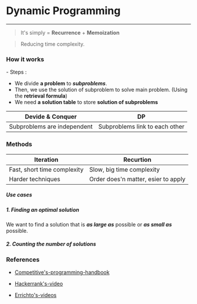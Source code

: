 # Dynamic Programming
___
> It's simply = **Recurrence** + **Memoization**

> Reducing time complexity.

### How it works 
\- Steps : 
+ We divide **a problem** to ***subproblems***.
+ Then, we use the solution of subproblem to solve main problem. (Using the **retrieval formula**) 
+ We need **a solution table** to store **solution of subproblems** 

| Devide & Conquer | DP | 
|---| ---| 
|Subproblems are independent| Subproblems link to each other|

### Methods
Iteration | Recurtion |
--- | --- |
Fast, short time complexity| Slow, big time complexity |
Harder techniques | Order does'n matter, esier to apply|

##### Use cases
##### 1. Finding an optimal solution
We want to find a solution that is ***as large as*** possible or ***as small as*** possible.

##### 2. Counting the number of solutions

### References
+ [Competitive's-programming-handbook](https://cses.fi/book.pdf)

+ [Hackerrank's-video](https://www.youtube.com/watch?v=P8Xa2BitN3I&t=260s)

+ [Errichto's-videos](https://www.youtube.com/watch?v=YBSt1jYwVfU&list=PLl0KD3g-oDOGJUdmhFk19LaPgrfmAGQfo)
